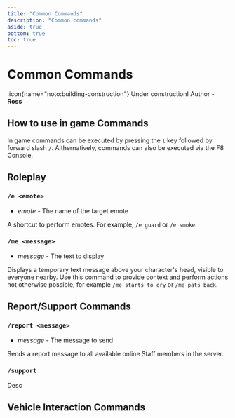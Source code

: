 ```yaml
---
title: "Common Commands"
description: "Common commands"
aside: true
bottom: true
toc: true
---
```


# Common Commands

:icon{name="noto:building-construction"} Under construction! Author - **Ross**

## How to use in game Commands

In game commands can be executed by pressing the `t` key followed by forward slash `/`. Althernatively, commands can also be executed via the F8 Console.

## Roleplay

### `/e <emote>`

- _emote_ - The name of the target emote

A shortcut to perform emotes. For example, `/e guard` or `/e smoke`.

### `/me <message>`

- _message_ - The text to display

Displays a temporary text message above your character's head, visible to everyone nearby. Use this command to provide context and perform actions not otherwise possible, for example `/me starts to cry` or `/me pats back`.

## Report/Support Commands

### `/report <message>`

- _message_ - The message to send

Sends a report message to all available online Staff members in the server.

### `/support`

Desc

## Vehicle Interaction Commands

##
